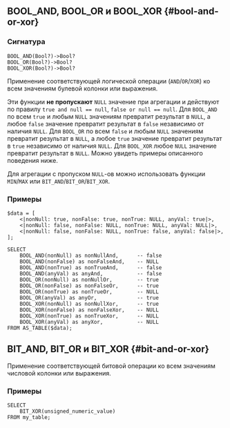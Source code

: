 ## BOOL_AND, BOOL_OR и BOOL_XOR {#bool-and-or-xor}

### Сигнатура

```yql
BOOL_AND(Bool?)->Bool?
BOOL_OR(Bool?)->Bool?
BOOL_XOR(Bool?)->Bool?
```

Применение соответствующей логической операции (`AND`/`OR`/`XOR`) ко всем значениям булевой колонки или выражения.

Эти функции **не пропускают** `NULL` значение при агрегации и действуют по правилу `true and null == null`, `false or null == null`. Для `BOOL_AND` по всем `true` и любым `NULL` значениям превратит результат в `NULL`, а любое `false` значение превратит результат в `false` независимо от наличия `NULL`. Для `BOOL_OR` по всем `false` и любым `NULL` значениям превратит результат в `NULL`, а любое `true` значение превратит результат в `true` независимо от наличия `NULL`. Для `BOOL_XOR` любое `NULL` значение превратит результат в `NULL`. Можно увидеть примеры описанного поведения ниже.

Для агрегации с пропуском `NULL`-ов можно использовать функции `MIN`/`MAX` или `BIT_AND`/`BIT_OR`/`BIT_XOR`.

### Примеры

```yql
$data = [
    <|nonNull: true, nonFalse: true, nonTrue: NULL, anyVal: true|>,
    <|nonNull: false, nonFalse: NULL, nonTrue: NULL, anyVal: NULL|>,
    <|nonNull: false, nonFalse: NULL, nonTrue: false, anyVal: false|>,
];

SELECT
    BOOL_AND(nonNull) as nonNullAnd,      -- false
    BOOL_AND(nonFalse) as nonFalseAnd,    -- NULL
    BOOL_AND(nonTrue) as nonTrueAnd,      -- false
    BOOL_AND(anyVal) as anyAnd,           -- false
    BOOL_OR(nonNull) as nonNullOr,        -- true
    BOOL_OR(nonFalse) as nonFalseOr,      -- true
    BOOL_OR(nonTrue) as nonTrueOr,        -- NULL
    BOOL_OR(anyVal) as anyOr,             -- true
    BOOL_XOR(nonNull) as nonNullXor,      -- true
    BOOL_XOR(nonFalse) as nonFalseXor,    -- NULL
    BOOL_XOR(nonTrue) as nonTrueXor,      -- NULL
    BOOL_XOR(anyVal) as anyXor,           -- NULL
FROM AS_TABLE($data);
```

## BIT_AND, BIT_OR и BIT_XOR {#bit-and-or-xor}

Применение соответствующей битовой операции ко всем значениям числовой колонки или выражения.

### Примеры

```yql
SELECT
    BIT_XOR(unsigned_numeric_value)
FROM my_table;
```
